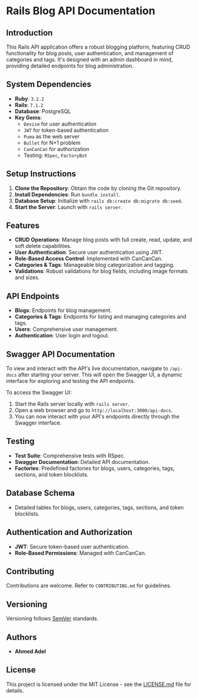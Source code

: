 # Rails Blog API Documentation

## Introduction

This Rails API application offers a robust blogging platform, featuring CRUD functionality for blog posts, user authentication, and management of categories and tags. It's designed with an admin dashboard in mind, providing detailed endpoints for blog administration.

## System Dependencies

- **Ruby**: `3.2.2`
- **Rails**: `7.1.2`
- **Database**: PostgreSQL
- **Key Gems**:
  - `Devise` for user authentication
  - `JWT` for token-based authentication
  - `Puma` as the web server
  - `Bullet` for N+1 problem
  - `CanCanCan` for authorization
  - Testing: `RSpec`, `FactoryBot`

## Setup Instructions

1. **Clone the Repository**: Obtain the code by cloning the Git repository.
2. **Install Dependencies**: Run `bundle install`.
3. **Database Setup**: Initialize with `rails db:create db:migrate db:seed`.
4. **Start the Server**: Launch with `rails server`.

## Features

- **CRUD Operations**: Manage blog posts with full create, read, update, and soft delete capabilities.
- **User Authentication**: Secure user authentication using JWT.
- **Role-Based Access Control**: Implemented with CanCanCan.
- **Categories & Tags**: Manageable blog categorization and tagging.
- **Validations**: Robust validations for blog fields, including image formats and sizes.

## API Endpoints

- **Blogs**: Endpoints for blog management.
- **Categories & Tags**: Endpoints for listing and managing categories and tags.
- **Users**: Comprehensive user management.
- **Authentication**: User login and logout.

## Swagger API Documentation

To view and interact with the API's live documentation, navigate to `/api-docs` after starting your server. This will open the Swagger UI, a dynamic interface for exploring and testing the API endpoints.

To access the Swagger UI:

1. Start the Rails server locally with `rails server`.
2. Open a web browser and go to `http://localhost:3000/api-docs`.
3. You can now interact with your API's endpoints directly through the Swagger interface.

## Testing

- **Test Suite**: Comprehensive tests with RSpec.
- **Swagger Documentation**: Detailed API documentation.
- **Factories**: Predefined factories for blogs, users, categories, tags, sections, and token blocklists.

## Database Schema

- Detailed tables for blogs, users, categories, tags, sections, and token blocklists.

## Authentication and Authorization

- **JWT**: Secure token-based user authentication.
- **Role-Based Permissions**: Managed with CanCanCan.

## Contributing

Contributions are welcome. Refer to `CONTRIBUTING.md` for guidelines.

## Versioning

Versioning follows [SemVer](http://semver.org/) standards.

## Authors

- **Ahmed Adel**

## License

This project is licensed under the MIT License - see the [LICENSE.md](LICENSE.md) file for details.
